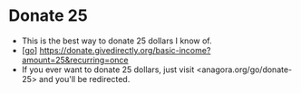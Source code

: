 # Donate 25

- This is the best way to donate 25 dollars I know of.
- [[go]] https://donate.givedirectly.org/basic-income?amount=25&recurring=once
- If you ever want to donate 25 dollars, just visit <anagora.org/go/donate-25> and you'll be redirected.


[//begin]: # "Autogenerated link references for markdown compatibility"
[go]: go "Go"
[//end]: # "Autogenerated link references"